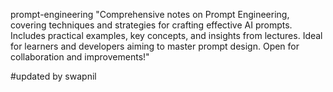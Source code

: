 prompt-engineering
"Comprehensive notes on Prompt Engineering, covering techniques and strategies for crafting effective AI prompts. Includes practical examples, key concepts, and insights from lectures. Ideal for learners and developers aiming to master prompt design. Open for collaboration and improvements!"

#updated by swapnil
